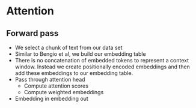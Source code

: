 # Attention


## Forward pass

- We select a chunk of text from our data set
- Similar to Bengio et al, we build our embedding table
- There is no concatenation of embedded tokens to represent a context window. Instead we create positionally encoded embeddings and then add these embeddings to our embedding table.
- Pass through attention head
  - Compute attention scores
  - Compute weighted embeddings
- Embedding in embedding out